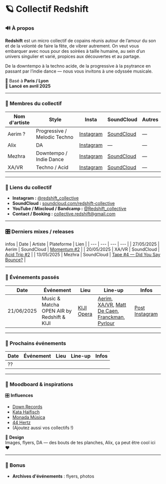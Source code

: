 # 🪐 Collectif Redshift

### 🔊 À propos

**Redshift** est un micro collectif de copains réunis autour de l’amour du son et de la volonté de faire la fête, de vibrer autrement. On veut vous embarquer avec nous pour des soirées à taille humaine, au sein d’un univers singulier et varié, propices aux découvertes et au partage.

De la downtempo à la techno acide, de la progressive à la psytrance en passant par l’indie dance — nous vous invitons à une odyssée musicale.

📍 Basé à **Paris / Lyon**  
📅 **Lancé en avril 2025**

---

### 👥 Membres du collectif

| Nom d'artiste | Style | Insta | SoundCloud | Autres |
| --- | --- | --- | --- | --- |
| Aerim ? | Progressive / Melodic Techno | [Instagram](https://www.instagram.com/valentinperrose/) | [SoundCloud](https://soundcloud.com/valentin-perrose-val) | — |
| Alix | DA | [Instagram](https://www.instagram.com/alixchby/) | — | — |
| Mezhra | Downtempo / Indie Dance | [Instagram](https://www.instagram.com/mezhra_music/) | [SoundCloud](https://soundcloud.com/mezhra) | — |
| XA/VR | Techno / Acid | [Instagram](https://www.instagram.com/xa_slash_vr/) | [SoundCloud](https://soundcloud.com/xa-slash-vr) | — |

---

### 📡 Liens du collectif

- **Instagram :** [@redshift_collective](https://www.instagram.com/redshift_collective/)
- **SoundCloud :** [soundcloud.com/redshift-collective](https://soundcloud.com/redshift-collective)
- **YouTube / Mixcloud / Bandcamp :** [@Redshift_collective](https://www.youtube.com/@Redshift_collective)
- **Contact / Booking :** [collective.redshift@gmail.com](mailto:collective.redshift@gmail.com)

---

### 🎛 Derniers mixes / releases
infos
| Date | Artiste | Plateforme | Lien |
| --- | --- | --- | --- |
| 27/05/2025 | Aerim | SoundCloud | [Momentum #2](https://soundcloud.com/valentin-perrose-val/momentum-2) |
| 20/05/2025 | XA/VR | SoundCloud | [Acid Trip #2](https://soundcloud.com/xa-slash-vr/acid-trip-2) |
| 13/05/2025 | Mezhra | SoundCloud | [Tape #4 — Did You Say Bounce?](https://soundcloud.com/mezhra/tape-4-did-you-say-bounce-mezhra) |

---

### 📅 Événements passés

| Date | Événement | Lieu | Line-up | Infos |
| --- | --- | --- | --- | --- |
| 21/06/2025 | Music & Matcha OPEN AIR by Redshift & KIJI | [KIJI Opera](https://www.instagram.com/kijiopera/) | [Aerim](https://www.instagram.com/valentinperrose/), [XA/VR](https://www.instagram.com/xa_slash_vr/), [Matt De Caen](https://www.instagram.com/mattdecaen/), [Franckman](https://www.instagram.com/franckman___.fa7/), [Pyrlour](https://www.instagram.com/pyrlour/) | [Post Instagram](https://www.instagram.com/p/DK4lVJZNw9t/?utm_source=ig_web_copy_link) |

---

### 📅 Prochains événements

| Date | Événement | Lieu | Line-up | Infos |
| --- | --- | --- | --- | --- |
| ?? |  |  |  |  |

---

### 🧠 Moodboard & inspirations

🎛️ **Influences**  
- [Down Records](https://www.instagram.com/down.records/)  
- [Kata Haifisch](https://www.instagram.com/katahaifisch_ofc/)  
- [Monada Música](https://www.instagram.com/monada_musica/)  
- [44 Hertz](https://www.instagram.com/44.hertz/)  
- (Ajoutez aussi vos collectifs !)

🌈 **Design**  
Images, flyers, DA — des bouts de tes planches, Alix, ça peut être cool ici ❤️

---

### 🧩 Bonus

- **Archives d'événements** : flyers, photos
